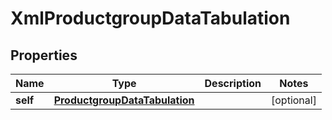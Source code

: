 
# XmlProductgroupDataTabulation

## Properties
| Name | Type | Description | Notes |
| ------------ | ------------- | ------------- | ------------- |
| **self** | [**ProductgroupDataTabulation**](ProductgroupDataTabulation.md) |  |  [optional] |



